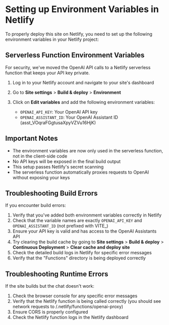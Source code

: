 
# Setting up Environment Variables in Netlify

To properly deploy this site on Netlify, you need to set up the following environment variables in your Netlify project:

## Serverless Function Environment Variables

For security, we've moved the OpenAI API calls to a Netlify serverless function that keeps your API key private.

1. Log in to your Netlify account and navigate to your site's dashboard
2. Go to **Site settings** > **Build & deploy** > **Environment**
3. Click on **Edit variables** and add the following environment variables:

   - `OPENAI_API_KEY`: Your OpenAI API key
   - `OPENAI_ASSISTANT_ID`: Your OpenAI Assistant ID (asst_VOqraFGgtusaXpyVZVu16HjK)

## Important Notes

- The environment variables are now only used in the serverless function, not in the client-side code
- No API keys will be exposed in the final build output
- This setup passes Netlify's secret scanning
- The serverless function automatically proxies requests to OpenAI without exposing your keys

## Troubleshooting Build Errors

If you encounter build errors:

1. Verify that you've added both environment variables correctly in Netlify
2. Check that the variable names are exactly `OPENAI_API_KEY` and `OPENAI_ASSISTANT_ID` (not prefixed with VITE_)
3. Ensure your API key is valid and has access to the OpenAI Assistants API
4. Try clearing the build cache by going to **Site settings** > **Build & deploy** > **Continuous Deployment** > **Clear cache and deploy site**
5. Check the detailed build logs in Netlify for specific error messages
6. Verify that the "Functions" directory is being deployed correctly

## Troubleshooting Runtime Errors

If the site builds but the chat doesn't work:

1. Check the browser console for any specific error messages
2. Verify that the Netlify function is being called correctly (you should see network requests to /.netlify/functions/openai-proxy)
3. Ensure CORS is properly configured
4. Check the Netlify function logs in the Netlify dashboard

